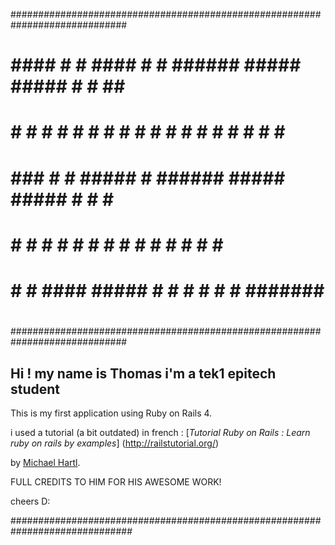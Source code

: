 #############################################################################
# 									    #
#  ####  #  # ####  #	#     ###### #####  #####	#	#     ##    #
#  #  #	 #  # #	 #   # #      #	   # #	  # #	 #	 #     #     # #    #
#  ###	 #  # #####   #	      ###### #####  #####	  #   #	       #    #
#  #  #  #  # #    #  #	      #	   # #	    #		   # #	       #    #
#  #   # #### #####   #	      #    # #	    #		    #	    ####### #
#									    # 		
#############################################################################


## Hi ! my name is Thomas i'm a tek1 epitech student #

This is my first application using Ruby on Rails 4.

i used a tutorial (a bit outdated) in french :
[*Tutorial Ruby on Rails : Learn ruby on rails by examples*]
	   (http://railstutorial.org/)
 
by [Michael Hartl](http://michaelhartl.com/).

FULL CREDITS TO HIM FOR HIS AWESOME WORK!

cheers D:

##############################################################################
